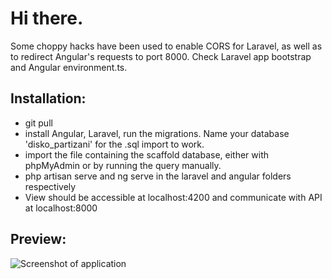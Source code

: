# Hi there.

Some choppy hacks have been used to enable CORS for Laravel, as well as to redirect Angular's requests to port 8000. Check Laravel app bootstrap and Angular environment.ts.

## Installation:

- git pull
- install Angular, Laravel, run the migrations. Name your database 'disko_partizani' for the .sql import to work.
- import the file containing the scaffold database, either with phpMyAdmin or by running the query manually.
- php artisan serve and ng serve in the laravel and angular folders respectively
- View should be accessible at localhost:4200 and communicate with API at localhost:8000

## Preview:

![Screenshot of application](https://i.imgur.com/xxGuUhs.png)

